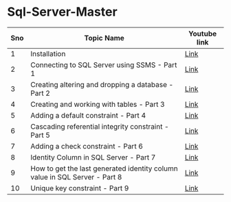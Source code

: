 # Sql-Server-Master

Sno| Topic Name | Youtube link
---|-----|----
1  | Installation | [Link](https://www.youtube.com/watch?v=7GVFYt6_ZFM&list=PL08903FB7ACA1C2FB)
2| Connecting to SQL Server using SSMS - Part 1 | [Link](https://www.youtube.com/watch?v=ZNObiptSMSI&list=PL08903FB7ACA1C2FB&index=2)
3| Creating altering and dropping a database - Part 2 | [Link](https://www.youtube.com/watch?v=TuxuHHacIWU&list=PL08903FB7ACA1C2FB&index=3)
4| Creating and working with tables - Part 3 | [Link](https://www.youtube.com/watch?v=JLeaM8pK8dE&list=PL08903FB7ACA1C2FB&index=4)
5| Adding a default constraint - Part 4 | [Link](https://www.youtube.com/watch?v=dwSqHhMl32Y&list=PL08903FB7ACA1C2FB&index=5)
6| Cascading referential integrity constraint - Part 5 | [Link](youtube.com/watch?v=ETepOVi7Xk8&list=PL08903FB7ACA1C2FB&index=6)
7| Adding a check constraint - Part 6 | [Link](https://www.youtube.com/watch?v=9Zj5ODhv0b0&list=PL08903FB7ACA1C2FB&index=7)
8| Identity Column in SQL Server - Part 7 | [Link](https://www.youtube.com/watch?v=aOkFE6NLGCQ&list=PL08903FB7ACA1C2FB&index=8)
9| How to get the last generated identity column value in SQL Server - Part 8 | [Link](https://www.youtube.com/watch?v=n1iwngG_zNY&list=PL08903FB7ACA1C2FB&index=9)
10| Unique key constraint - Part 9 | [Link](https://www.youtube.com/watch?v=oqrsfatxTYE&list=PL08903FB7ACA1C2FB&index=10)

